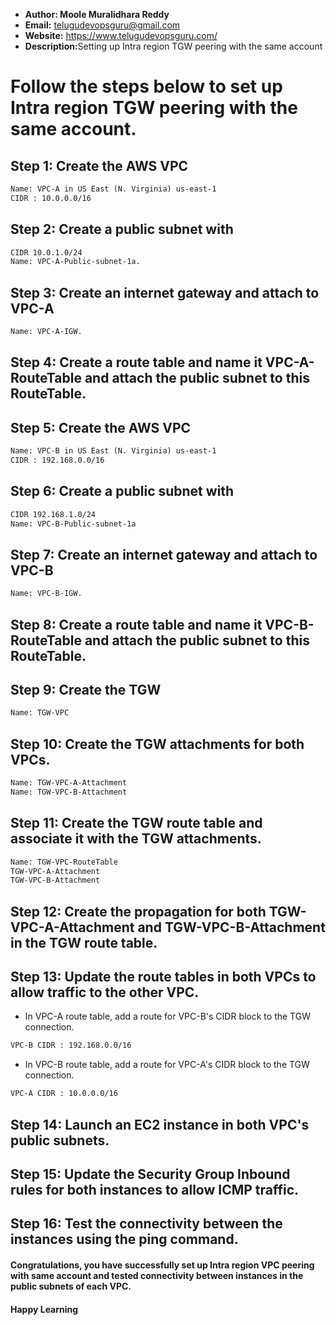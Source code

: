 + <b>Author: Moole Muralidhara Reddy</b></br>
+ <b>Email:</b> telugudevopsguru@gmail.com</br>
+ <b>Website:</b> https://www.telugudevopsguru.com/</br>
+ <b>Description:</b>Setting up Intra region TGW peering with the same account</br>

# Follow the steps below to set up Intra region TGW peering with the same account.

## Step 1: Create the AWS VPC
```xml
Name: VPC-A in US East (N. Virginia) us-east-1
CIDR : 10.0.0.0/16
```
## Step 2: Create a public subnet with
```xml
CIDR 10.0.1.0/24
Name: VPC-A-Public-subnet-1a.
```
## Step 3: Create an internet gateway and attach to VPC-A
```xml
Name: VPC-A-IGW.
```
## Step 4: Create a route table and name it VPC-A-RouteTable and attach the public subnet to this RouteTable.

## Step 5: Create the AWS VPC
```xml
Name: VPC-B in US East (N. Virginia) us-east-1
CIDR : 192.168.0.0/16
```
## Step 6: Create a public subnet with
```xml
CIDR 192.168.1.0/24
Name: VPC-B-Public-subnet-1a
```
## Step 7: Create an internet gateway and attach to VPC-B
```xml
Name: VPC-B-IGW.
```
## Step 8: Create a route table and name it VPC-B-RouteTable and attach the public subnet to this RouteTable.

## Step 9: Create the TGW
```xml
Name: TGW-VPC
```
## Step 10: Create the TGW attachments for both VPCs.
```xml
Name: TGW-VPC-A-Attachment
Name: TGW-VPC-B-Attachment
```
## Step 11: Create the TGW route table and associate it with the TGW attachments.
```xml
Name: TGW-VPC-RouteTable
TGW-VPC-A-Attachment
TGW-VPC-B-Attachment
```
## Step 12: Create the propagation for both TGW-VPC-A-Attachment and TGW-VPC-B-Attachment in the TGW route table.
## Step 13: Update the route tables in both VPCs to allow traffic to the other VPC.

+ In VPC-A route table, add a route for VPC-B's CIDR block to the TGW  connection.
```xml
VPC-B CIDR : 192.168.0.0/16
```
+ In VPC-B route table, add a route for VPC-A's CIDR block to the TGW connection.
```xml
VPC-A CIDR : 10.0.0.0/16
```

## Step 14: Launch an EC2 instance in both VPC's public subnets.

## Step 15: Update the Security Group Inbound rules for both instances to allow ICMP traffic.

## Step 16: Test the connectivity between the instances using the ping command.

####  Congratulations, you have successfully set up Intra region VPC peering with same account and tested connectivity between instances in the public subnets of each VPC.

####  Happy Learning
